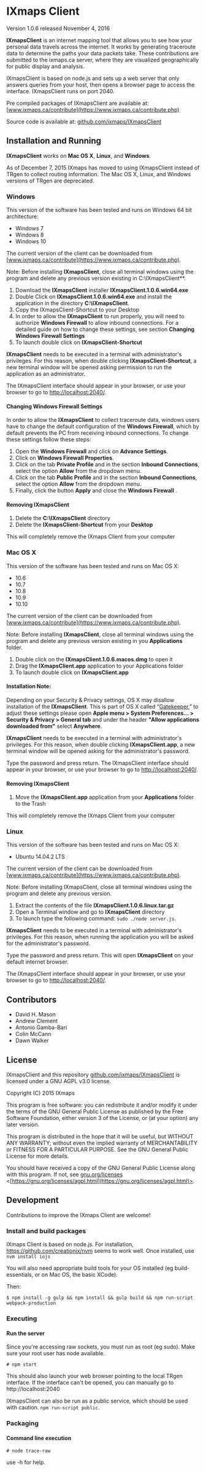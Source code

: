 # IXmaps Client
Version 1.0.6 released November 4, 2016

**IXmapsClient** is an internet mapping tool that allows you to see how your personal data travels across the internet. It works by generating traceroute data to determine the paths your data packets take. These contributions are submitted to the ixmaps.ca server, where they are visualized geographically for public display and analysis.

IXmapsClient is based on node.js and sets up a web server that only answers queries from your host, then opens a browser page to access the interface. IXmapsClient runs on port 2040.

Pre compiled packages of IXmapsClient are available at:
[www.ixmaps.ca/contribute](https://www.ixmaps.ca/contribute.php)

Source code is available at:
[github.com/ixmaps/IXmapsClient](https://github.com/ixmaps/IXmapsClient)
 

## Installation and Running
**IXmapsClient** works on **Mac OS X**, **Linux**, and **Windows**.

As of December 7, 2015 IXmaps has moved to using IXmapsClient instead of TRgen to collect routing information. The Mac OS X, Linux, and Windows versions of TRgen are deprecated. 

### Windows
This version of the software has been tested and runs on Windows 64 bit architecture:
* Windows 7
* Windows 8
* Windows 10

The current version of the client can be downloaded from [www.ixmaps.ca/contribute](https://www.ixmaps.ca/contribute.php).

Note: Before installing **IXmapsClient**, close all terminal windows using the program and delete any previous version existing in C:\IXmapsClient**.

1. Download the **IXmapsClient** installer **IXmapsClient.1.0.6.win64.exe**
2. Double Click on **IXmapsClient.1.0.6.win64.exe** and install the application in the directory **C:\IXmapsClient**. 
3. Copy the IXmapsClient-Shortcut to your Desktop
4. In order to allow the **IXmapsClient** to run properly, you will need to authorize **Windows Firewall** to allow inbound connections. For a detailed guide on how to change these settings, see section **Changing Windows Firewall Settings**
5. To launch double click on **IXmapsClient-Shortcut**

**IXmapsClient** needs to be executed in a terminal with administrator's privileges. For this reason, when double clicking **IXmapsClient-Shortcut**, a new terminal window will be opened asking permission to run the application as an administrator.

The IXmapsClient interface should appear in your browser, or use your browser to go to [http://localhost:2040/](http://localhost:2040/).

#### Changing Windows Firewall Settings

In order to allow the **IXmapsClient** to collect traceroute data, windows users have to change the default configuration of the **Windows Firewall**, which by default prevents the PC from receiving inbound connections. To change these settings follow these steps:

1. Open the **Windows Firewall** and click on **Advance Settings**. 
2. Click on **Windows Firewall Properties**.
3. Click on the tab **Private Profile** and in the section **Inbound Connections**, select the option **Allow** from the dropdown menu. 
4. Click on the tab **Public Profile** and in the section **Inbound Connections**, select the option **Allow** from the dropdown menu. 
5. Finally, click the button **Apply** and close the **Windows Firewall**	.

#### Removing IXmapsClient
1. Delete the **C:\IXmapsClient** directory
2. Delete the **IXmapsClient-Shortcut** from your **Desktop** 
		
This will completely remove the IXmaps Client from your computer  


### Mac OS X
This version of the software has been tested and runs on Mac OS X:
* 10.6
* 10.7
* 10.8
* 10.9
* 10.10

The current version of the client can be downloaded from [www.ixmaps.ca/contribute](https://www.ixmaps.ca/contribute.php).

Note: Before installing **IXmapsClient**, close all terminal windows using the program and delete any previous version existing in you **Applications** folder.

1. Double click on the **IXmapsClient.1.0.6.macos.dmg** to open it
2. Drag the **IXmapsClient.app** application to your Applications folder
3. To launch double click on **IXmapsClient.app**

#### Installation Note:
Depending on your Security & Privacy settings, OS X may disallow installation of the **IXmapsClient**. This is part of OS X called “[Gatekeeper](https://support.apple.com/en-us/HT202491),” to adjust these settings please open **Apple menu > System Preferences… > Security & Privacy > General tab** and under the header **"Allow applications downloaded from"** select **Anywhere**.

**IXmapsClient** needs to be executed in a terminal with administrator's privileges. For this reason, when double clicking **IXmapsClient.app**, a new terminal window will be opened asking for the administrator's password.

Type the password and press return. The IXmapsClient interface should appear in your browser, or use your browser to go to [http://localhost:2040/](http://localhost:2040/).


#### Removing IXmapsClient
1. Move the **IXmapsClient.app** application from your **Applications** folder to the Trash

This will completely remove the IXmaps Client from your computer  


### Linux
This version of the software has been tested and runs on Mac OS X:
* Ubuntu 14.04.2 LTS

The current version of the client can be downloaded from [www.ixmaps.ca/contribute](https://www.ixmaps.ca/contribute.php).

Note: Before installing IXmapsClient, close all terminal windows using the program and delete any previous version.

1. Extract the contents of the file **IXmapsClient.1.0.6.linux.tar.gz** 
2. Open a Terminal window and go to **IXmapsClient** directory
3. To launch type the following command: `sudo ./node server.js`.

**IXmapsClient** needs to be executed in a terminal with administrator's privileges. For this reason, when running the application you will be asked for the administrator's password.

Type the password and press return. This will open **IXmapsClient** on your default internet browser.

The IXmapsClient interface should appear in your browser, or use your browser to go to [http://localhost:2040/](http://localhost:2040/).

## Contributors
  * David H. Mason
  * Andrew Clement
  * Antonio Gamba-Bari
  * Colin McCann
  * Dawn Walker  

## License
IXmapsClient and this repository [github.com/ixmaps/IXmapsClient](https://github.com/ixmaps/IXmapsClient)
is licensed under a GNU AGPL v3.0 license.

Copyright (C) 2015  IXmaps

This program is free software: you can redistribute it and/or modify it under the terms of the GNU General Public License as published by the Free Software Foundation, either version 3 of the License, or (at your option) any later version.

This program is distributed in the hope that it will be useful, but WITHOUT ANY WARRANTY; without even the implied warranty of MERCHANTABILITY or FITNESS FOR A PARTICULAR PURPOSE.  See the GNU General Public License for more details.

You should have received a copy of the GNU General Public License along with this program.  If not, see [gnu.org/licenses](https://gnu.org/licenses/agpl.html) <[https://gnu.org/licenses/agpl.html](https://gnu.org/licenses/agpl.html)>.

## Development
Contributions to improve the IXmaps Client are welcome!

### Install and build packages
IXmaps Client is based on node.js. For installation, https://github.com/creationix/nvm seems to work well. Once installed, use `nvm install iojs`

You will also need appropriate build tools for your OS installed (eg build-essentials, or on Mac OS, the basic XCode).

Then:

`$ npm install -g gulp && npm install && gulp build && npm run-script webpack-production`

### Executing

#### Run the server

Since you're accessing raw sockets, you must run as root (eg sudo). Make sure your root user has node available.

`# npm start`

This should also launch your web browser pointing to the local TRgen interface. If the interface can't be opened, you can manually go to http://localhost:2040

IXmapsClient can also be run as a public service, which should be used with caution. `npm run-script public`.

### Packaging

#### Command line execution

`# node trace-raw`

use -h for help.

